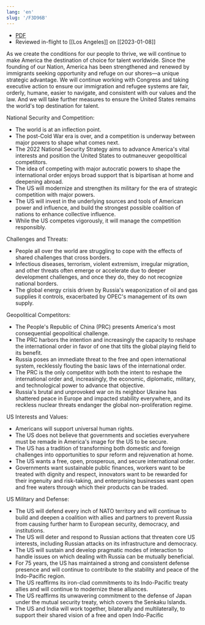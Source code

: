 ```yaml
---
lang: 'en'
slug: '/F3D96B'
---
```


- [PDF](https://www.whitehouse.gov/wp-content/uploads/2022/10/Biden-Harris-Administrations-National-Security-Strategy-10.2022.pdf)
- Reviewed in-flight to [[Los Angeles]] on [[2023-01-08]]

As we create the conditions for our people to thrive, we will continue to make America the destination of choice for talent worldwide. Since the founding of our Nation, America has been strengthened and renewed by immigrants seeking opportunity and refuge on our shores—a unique strategic advantage. We will continue working with Congress and taking executive action to ensure our immigration and refugee systems are fair, orderly, humane, easier to navigate, and consistent with our values and the law. And we will take further measures to ensure the United States remains the world's top destination for talent.

National Security and Competition:

- The world is at an inflection point.
- The post-Cold War era is over, and a competition is underway between major powers to shape what comes next.
- The 2022 National Security Strategy aims to advance America's vital interests and position the United States to outmaneuver geopolitical competitors.
- The idea of competing with major autocratic powers to shape the international order enjoys broad support that is bipartisan at home and deepening abroad.
- The US will modernize and strengthen its military for the era of strategic competition with major powers.
- The US will invest in the underlying sources and tools of American power and influence, and build the strongest possible coalition of nations to enhance collective influence.
- While the US competes vigorously, it will manage the competition responsibly.

Challenges and Threats:

- People all over the world are struggling to cope with the effects of shared challenges that cross borders.
- Infectious diseases, terrorism, violent extremism, irregular migration, and other threats often emerge or accelerate due to deeper development challenges, and once they do, they do not recognize national borders.
- The global energy crisis driven by Russia's weaponization of oil and gas supplies it controls, exacerbated by OPEC's management of its own supply.

Geopolitical Competitors:

- The People's Republic of China (PRC) presents America's most consequential geopolitical challenge.
- The PRC harbors the intention and increasingly the capacity to reshape the international order in favor of one that tilts the global playing field to its benefit.
- Russia poses an immediate threat to the free and open international system, recklessly flouting the basic laws of the international order.
- The PRC is the only competitor with both the intent to reshape the international order and, increasingly, the economic, diplomatic, military, and technological power to advance that objective.
- Russia's brutal and unprovoked war on its neighbor Ukraine has shattered peace in Europe and impacted stability everywhere, and its reckless nuclear threats endanger the global non-proliferation regime.

US Interests and Values:

- Americans will support universal human rights.
- The US does not believe that governments and societies everywhere must be remade in America's image for the US to be secure.
- The US has a tradition of transforming both domestic and foreign challenges into opportunities to spur reform and rejuvenation at home.
- The US wants a free, open, prosperous, and secure international order.
- Governments want sustainable public finances, workers want to be treated with dignity and respect, innovators want to be rewarded for their ingenuity and risk-taking, and enterprising businesses want open and free waters through which their products can be traded.

US Military and Defense:

- The US will defend every inch of NATO territory and will continue to build and deepen a coalition with allies and partners to prevent Russia from causing further harm to European security, democracy, and institutions.
- The US will deter and respond to Russian actions that threaten core US interests, including Russian attacks on its infrastructure and democracy.
- The US will sustain and develop pragmatic modes of interaction to handle issues on which dealing with Russia can be mutually beneficial.
- For 75 years, the US has maintained a strong and consistent defense presence and will continue to contribute to the stability and peace of the Indo-Pacific region.
- The US reaffirms its iron-clad commitments to its Indo-Pacific treaty allies and will continue to modernize these alliances.
- The US reaffirms its unwavering commitment to the defense of Japan under the mutual security treaty, which covers the Senkaku Islands.
- The US and India will work together, bilaterally and multilaterally, to support their shared vision of a free and open Indo-Pacific

